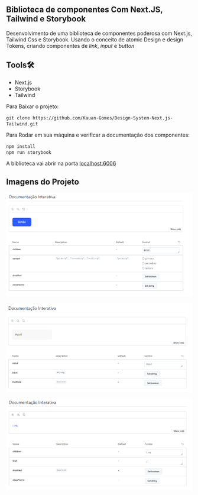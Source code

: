  ## Biblioteca de componentes Com Next.JS, Tailwind e Storybook
 

 Desenvolvimento de uma biblioteca de componentes poderosa com Next.js, Tailwind Css e Storybook. Usando o conceito de atomic Design e design Tokens, criando componentes de *link*, *input* e *button*

 ## Tools🛠
* Next.js
* Storybook
* Tailwind 

Para Baixar o projeto:

    git clone https://github.com/Kauan-Gomes/Design-System-Next.js-Tailwind.git


Para Rodar em sua máquina e verificar a documentação dos componentes:

    npm install
    npm run storybook


A biblioteca vai abrir na porta [localhost:6006](http://localhost:6006/)

## Imagens do Projeto

![Botão](public/button.png)

![Input](public/input.png)

![Link](public/link.png)

